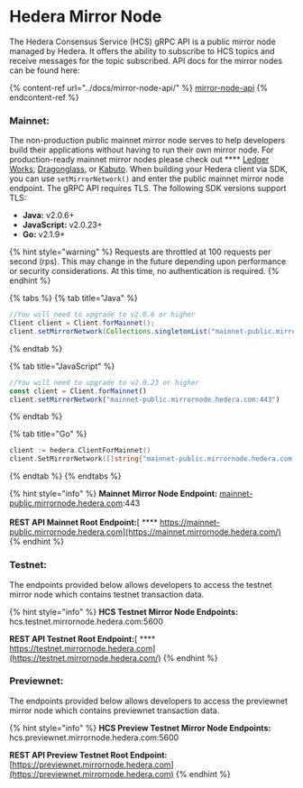 # Hedera Mirror Node

The Hedera Consensus Service (HCS) gRPC API is a public mirror node managed by Hedera. It offers the ability to subscribe to HCS topics and receive messages for the topic subscribed. API docs for the mirror nodes can be found here:

{% content-ref url="../docs/mirror-node-api/" %}
[mirror-node-api](../docs/mirror-node-api/)
{% endcontent-ref %}

### Mainnet:

The non-production public mainnet mirror node serves to help developers build their applications without having to run their own mirror node. For production-ready mainnet mirror nodes please check out **** [Ledger Works](http://lworks.io/), [Dragonglass](https://dragonglass.me/), or [Kabuto](https://kabuto.sh/). When building your Hedera client via SDK, you can use `setMirrorNetwork()` and enter the public mainnet mirror node endpoint. The gRPC API requires TLS. The following SDK versions support TLS:

* **Java:** v2.0.6+
* **JavaScript:** v2.0.23+
* **Go:** v2.1.9+

{% hint style="warning" %}
Requests are throttled at 100 requests per second (rps). This may change in the future depending upon performance or security considerations. At this time,  no authentication is required.
{% endhint %}

{% tabs %}
{% tab title="Java" %}
```java
//You will need to upgrade to v2.0.6 or higher
Client client = Client.forMainnet();
client.setMirrorNetwork(Collections.singletonList("mainnet-public.mirrornode.hedera.com:443"))
```
{% endtab %}

{% tab title="JavaScript" %}
```javascript
//You will need to upgrade to v2.0.23 or higher
const client = Client.forMainnet()
client.setMirrorNetwork("mainnet-public.mirrornode.hedera.com:443")
```
{% endtab %}

{% tab title="Go" %}
```go
client := hedera.ClientForMainnet()
client.SetMirrorNetwork([]string{"mainnet-public.mirrornode.hedera.com:443"})
```
{% endtab %}
{% endtabs %}

{% hint style="info" %}
**Mainnet Mirror Node Endpoint:** [mainnet-public.mirrornode.hedera.com](http://mainnet-public.mirrornode.hedera.com/):443\
\
**REST API Mainnet Root Endpoint:**[ **** https://mainnet-public.mirrornode.hedera.com](https://mainnet.mirrornode.hedera.com/)
{% endhint %}

### Testnet:

The endpoints provided below allows developers to access the testnet mirror node which contains testnet transaction data.

{% hint style="info" %}
**HCS Testnet Mirror Node Endpoints:** hcs.testnet.mirrornode.hedera.com:5600&#x20;

**REST API Testnet Root Endpoint:**[ **** https://testnet.mirrornode.hedera.com](https://testnet.mirrornode.hedera.com/)
{% endhint %}

### Previewnet:

The endpoints provided below allows developers to access the previewnet mirror node which contains previewnet transaction data.

{% hint style="info" %}
**HCS Preview Testnet Mirror Node Endpoints:** hcs.previewnet.mirrornode.hedera.com:5600

**REST API Preview Testnet Root Endpoint:** [https://previewnet.mirrornode.hedera.com](https://previewnet.mirrornode.hedera.com)
{% endhint %}

